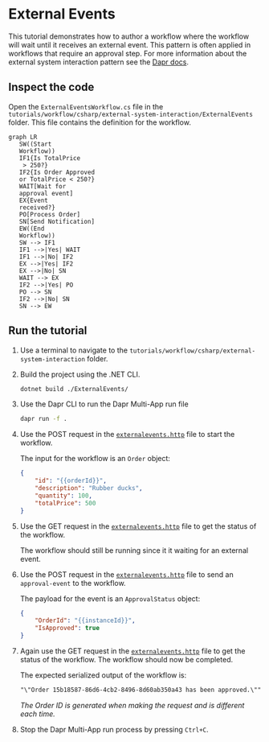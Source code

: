 # External Events

This tutorial demonstrates how to author a workflow where the workflow will wait until it receives an external event. This pattern is often applied in workflows that require an approval step. For more information about the external system interaction pattern see the [Dapr docs](https://docs.dapr.io/developing-applications/building-blocks/workflow/workflow-patterns/#external-system-interaction).

## Inspect the code

Open the `ExternalEventsWorkflow.cs` file in the `tutorials/workflow/csharp/external-system-interaction/ExternalEvents` folder. This file contains the definition for the workflow.

```mermaid
graph LR
   SW((Start
   Workflow))
   IF1{Is TotalPrice
    > 250?}
   IF2{Is Order Approved
   or TotalPrice < 250?}
   WAIT[Wait for
   approval event]
   EX{Event
   received?}
   PO[Process Order]
   SN[Send Notification]
   EW((End
   Workflow))
   SW --> IF1
   IF1 -->|Yes| WAIT
   IF1 -->|No| IF2
   EX -->|Yes| IF2
   EX -->|No| SN
   WAIT --> EX
   IF2 -->|Yes| PO
   PO --> SN
   IF2 -->|No| SN
   SN --> EW
```

## Run the tutorial

1. Use a terminal to navigate to the `tutorials/workflow/csharp/external-system-interaction` folder.
2. Build the project using the .NET CLI.

    ```bash
    dotnet build ./ExternalEvents/
    ```

3. Use the Dapr CLI to run the Dapr Multi-App run file

    <!-- STEP
    name: Run multi app run template
    expected_stdout_lines:
    - 'Started Dapr with app id "externalevents"'
    expected_stderr_lines:
    working_dir: .
    output_match_mode: substring
    background: true
    sleep: 15
    timeout_seconds: 30
    -->
    ```bash
    dapr run -f .
    ```
    <!-- END_STEP -->

4. Use the POST request in the [`externalevents.http`](./externalevents.http) file to start the workflow.

    The input for the workflow is an `Order` object:

    ```json
    {
        "id": "{{orderId}}",
        "description": "Rubber ducks",
        "quantity": 100,
        "totalPrice": 500
    }
    ```

5. Use the GET request in the [`externalevents.http`](./externalevents.http) file to get the status of the workflow.

    The workflow should still be running since it it waiting for an external event.

6. Use the POST request in the [`externalevents.http`](./externalevents.http) file to send an `approval-event` to the workflow.

    The payload for the event is an `ApprovalStatus` object:

    ```json
    {
        "OrderId": "{{instanceId}}",
        "IsApproved": true
    }
    ```

7. Again use the GET request in the [`externalevents.http`](./externalevents.http) file to get the status of the workflow. The workflow should now be completed.

    The expected serialized output of the workflow is:

    ```txt
    "\"Order 15b18587-86d6-4cb2-8496-8d60ab350a43 has been approved.\""
    ```

    *The Order ID is generated when making the request and is different each time.*

8. Stop the Dapr Multi-App run process by pressing `Ctrl+C`.
